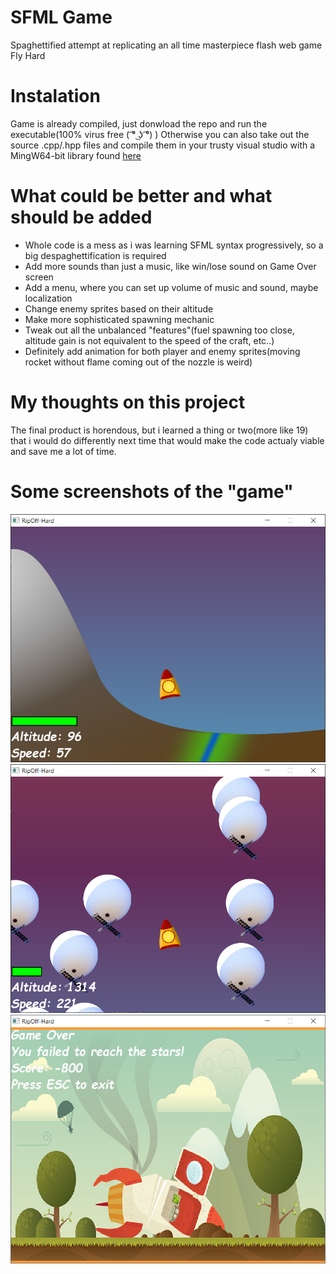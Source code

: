 # SFML Game
Spaghettified attempt at replicating an all time masterpiece flash web game Fly Hard

# Instalation
Game is already compiled, just donwload the repo and run the executable(100% virus free ( ͡° ͜ʖ ͡°) )
Otherwise you can also take out the source .cpp/.hpp files and compile them in your trusty visual studio with a MingW64-bit library found [here](https://www.sfml-dev.org/files/SFML-2.5.1-windows-gcc-7.3.0-mingw-64-bit.zip)

# What could be better and what should be added
 - Whole code is a mess as i was learning SFML syntax progressively, so a big despaghettification is required </br>
 - Add more sounds than just a music, like win/lose sound on Game Over screen</br>
 - Add a menu, where you can set up volume of music and sound, maybe localization</br>
 - Change enemy sprites based on their altitude</br>
 - Make more sophisticated spawning mechanic</br>
 - Tweak out all the unbalanced "features"(fuel spawning too close, altitude gain is not equivalent to the speed of the craft, etc..)</br>
 - Definitely add animation for both player and enemy sprites(moving rocket without flame coming out of the nozzle is weird)
 
 # My thoughts on this project
 The final product is horendous, but i learned a thing or two(more like 19) that i would do differently next time that would make the code actualy viable and save me a lot of time.
# Some screenshots of the "game"
![Screenshot of the game](/documentation/Mountain_Shot.png)
![Another screenshot of the game](/documentation/Bing_Chilling.png)
![Game Over screen](/documentation/Game_Over.png)
